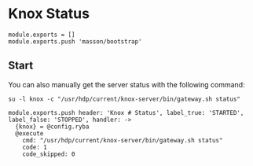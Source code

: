 
# Knox Status

    module.exports = []
    module.exports.push 'masson/bootstrap'

## Start

You can also manually get the server status with the following command:

```
su -l knox -c "/usr/hdp/current/knox-server/bin/gateway.sh status"
```

    module.exports.push header: 'Knox # Status', label_true: 'STARTED', label_false: 'STOPPED', handler: ->
      {knox} = @config.ryba
      @execute
        cmd: "/usr/hdp/current/knox-server/bin/gateway.sh status"
        code: 1
        code_skipped: 0
